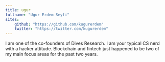```yaml
---
title: ugur
fullname: "Ugur Erdem Seyfi"
sites: 
    github: "https://github.com/kugurerdem"
    twitter: "https://twitter.com/kugurerdem"
---
```


I am one of the co-founders of Dives Research. I am your typical CS nerd with a hacker attitude. Blockchain and fintech just happened to be two of my main focus areas for the past two years.
